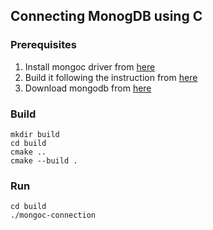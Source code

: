 ## Connecting MonogDB using C

### Prerequisites
1. Install mongoc driver from [here](https://github.com/mongodb/mongo-c-driver/releases)
2. Build it following the instruction from [here](http://mongoc.org/libmongoc/current/tutorial.html#cmake) 
3. Download mongodb from [here](https://www.mongodb.com/download-center/community)

### Build
```
mkdir build
cd build
cmake ..
cmake --build .
```

### Run
```
cd build
./mongoc-connection
```
